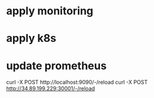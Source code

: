 
# apply monitoring

# apply k8s

# update prometheus
curl -X POST http://localhost:9090/-/reload
curl -X POST http://34.89.199.229:30001/-/reload
